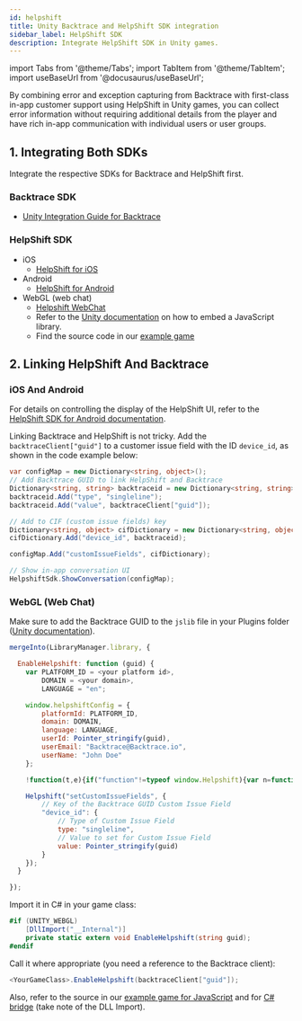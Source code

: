 ```yaml
---
id: helpshift
title: Unity Backtrace and HelpShift SDK integration
sidebar_label: HelpShift SDK
description: Integrate HelpShift SDK in Unity games.
---
```


import Tabs from '@theme/Tabs';
import TabItem from '@theme/TabItem';
import useBaseUrl from '@docusaurus/useBaseUrl';

By combining error and exception capturing from Backtrace with first-class in-app customer support using HelpShift in Unity games, you can collect error information without requiring additional details from the player and have rich in-app communication with individual users or user groups.

## 1. Integrating Both SDKs

Integrate the respective SDKs for Backtrace and HelpShift first.

### Backtrace SDK

- [Unity Integration Guide for Backtrace](/error-reporting/platform-integrations/unity/setup/)

### HelpShift SDK

- iOS
  - [HelpShift for iOS](https://developers.helpshift.com/unity/getting-started-ios/)
- Android
  - [HelpShift for Android](https://developers.helpshift.com/unity/getting-started-android/)
- WebGL (web chat)
  - [Helpshift WebChat](https://developers.helpshift.com/web-chat/getting-started/)
  - Refer to the [Unity documentation](https://docs.unity3d.com/Manual/webgl-interactingwithbrowserscripting.html) on how to embed a JavaScript library.
  - Find the source code in our [example game](https://github.com/backtrace-labs/unity-asterax/blob/Helpshift-Webinar/Assets/Plugins/AsteraX.jslib)

## 2. Linking HelpShift And Backtrace

### iOS And Android

For details on controlling the display of the HelpShift UI, refer to the [HelpShift SDK for Android documentation](https://developers.helpshift.com/sdkx-unity/support-tools-android/#conversation-view).

Linking Backtrace and HelpShift is not tricky. Add the `backtraceClient["guid"]` to a customer issue field with the ID `device_id`, as shown in the code example below:

```csharp
var configMap = new Dictionary<string, object>();
// Add Backtrace GUID to link HelpShift and Backtrace
Dictionary<string, string> backtraceid = new Dictionary<string, string>();
backtraceid.Add("type", "singleline");
backtraceid.Add("value", backtraceClient["guid"]);

// Add to CIF (custom issue fields) key
Dictionary<string, object> cifDictionary = new Dictionary<string, object>();
cifDictionary.Add("device_id", backtraceid);

configMap.Add("customIssueFields", cifDictionary);

// Show in-app conversation UI
HelpshiftSdk.ShowConversation(configMap);
```

### WebGL (Web Chat)

Make sure to add the Backtrace GUID to the `jslib` file in your Plugins folder ([Unity documentation](https://docs.unity3d.com/Manual/webgl-interactingwithbrowserscripting.html)).

```javascript
mergeInto(LibraryManager.library, {

  EnableHelpshift: function (guid) {
    var PLATFORM_ID = <your platform id>,
        DOMAIN = <your domain>,
        LANGUAGE = "en";

    window.helpshiftConfig = {
        platformId: PLATFORM_ID,
        domain: DOMAIN,
        language: LANGUAGE,
        userId: Pointer_stringify(guid),
        userEmail: "Backtrace@Backtrace.io",
        userName: "John Doe"
    };

    !function(t,e){if("function"!=typeof window.Helpshift){var n=function(){n.q.push(arguments)};n.q=[],window.Helpshift=n;var i,a=t.getElementsByTagName("script")[0];if(t.getElementById(e))return;i=t.createElement("script"),i.async=!0,i.id=e,i.src="https://webchat.helpshift.com/webChat.js";var o=function(){window.Helpshift("init")};window.attachEvent?i.attachEvent("onload",o):i.addEventListener("load",o,!1),a.parentNode.insertBefore(i,a)}else window.Helpshift("update")}(document,"hs-chat");

    Helpshift("setCustomIssueFields", {
        // Key of the Backtrace GUID Custom Issue Field
        "device_id": {
            // Type of Custom Issue Field
            type: "singleline",
            // Value to set for Custom Issue Field
            value: Pointer_stringify(guid)
        }
    });
  }

});
```

Import it in C# in your game class:

```csharp
#if (UNITY_WEBGL)
    [DllImport("__Internal")]
    private static extern void EnableHelpshift(string guid);
#endif
```

Call it where appropriate (you need a reference to the Backtrace client):

```csharp
<YourGameClass>.EnableHelpshift(backtraceClient["guid"]);
```

Also, refer to the source in our [example game for JavaScript](https://github.com/backtrace-labs/unity-asterax/blob/Helpshift-Webinar/Assets/Plugins/AsteraX.jslib) and for [C# bridge](https://github.com/backtrace-labs/unity-asterax/blob/62746bf2aba85176ace268eabc547dc5ef64e79c/Assets/__Scripts/PlayerShip.cs#L141) (take note of the DLL Import).

